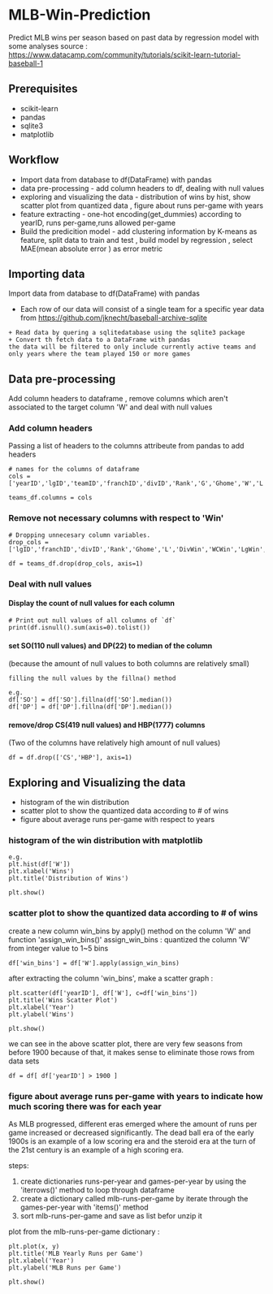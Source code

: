 # MLB-Win-Prediction
Predict MLB wins per season based on past data by regression model with some analyses
source : https://www.datacamp.com/community/tutorials/scikit-learn-tutorial-baseball-1

## Prerequisites
* scikit-learn
* pandas
* sqlite3
* matplotlib


## Workflow
+ Import data from database to df(DataFrame) with pandas
+ data pre-processing - add column headers to df, dealing with null values 
+ exploring and visualizing the data - distribution of wins by hist, show scatter plot from quantized data , figure about runs per-game with years
+ feature extracting - one-hot encoding(get_dummies) according to yearID, runs per-game,runs allowed per-game
+ Build the predicition model - add clustering information by K-means as feature, split data to train and test , build model by regression , select MAE(mean absolute error ) as error metric

## Importing data
Import data from database to df(DataFrame) with pandas
* Each row of our data will consist of a single team for a specific year
data from https://github.com/jknecht/baseball-archive-sqlite

```
+ Read data by quering a sqlitedatabase using the sqlite3 package
+ Convert th fetch data to a DataFrame with pandas
the data will be filtered to only include currently active teams and only years where the team played 150 or more games
```

## Data pre-processing
Add column headers to dataframe , remove columns which aren't associated to the target column 'W' and deal with null values

### Add column headers
Passing a list of headers to the columns attribeute from pandas to add headers 
```
# names for the columns of dataframe
cols = ['yearID','lgID','teamID','franchID','divID','Rank','G','Ghome','W','L','DivWin','WCWin','LgWin','WSWin','R','AB','H','2B','3B','HR','BB','SO','SB','CS','HBP','SF','RA','ER','ERA','CG','SHO','SV','IPouts','HA','HRA','BBA','SOA','E','DP','FP','name','park','attendance','BPF','PPF','teamIDBR','teamIDlahman45','teamIDretro','franchID','franchName','active','NAassoc']

teams_df.columns = cols
```
### Remove not necessary columns with respect to 'Win'
```
# Dropping unnecesary column variables.
drop_cols = ['lgID','franchID','divID','Rank','Ghome','L','DivWin','WCWin','LgWin','WSWin','SF','name','park','attendance','BPF','PPF','teamIDBR','teamIDlahman45','teamIDretro','franchID','franchName','active','NAassoc']

df = teams_df.drop(drop_cols, axis=1)
```

### Deal with null values

#### Display the count of null values for each column
```
# Print out null values of all columns of `df`
print(df.isnull().sum(axis=0).tolist())
```

#### set SO(110 null values) and DP(22) to median of the column 
(because the amount of null values to both columns are relatively small)
```
filling the null values by the fillna() method

e.g.
df['SO'] = df['SO'].fillna(df['SO'].median())
df['DP'] = df['DP'].fillna(df['DP'].median())
```
#### remove/drop CS(419 null values) and HBP(1777) columns
(Two of the columns have relatively high amount of null values)
```
df = df.drop(['CS','HBP'], axis=1)
```

## Exploring and Visualizing the data
+ histogram of the win distribution
+ scatter plot to show the quantized data according to # of wins
+ figure about average runs per-game with respect to years

### histogram of the win distribution with matplotlib
```
e.g.
plt.hist(df['W'])
plt.xlabel('Wins')
plt.title('Distribution of Wins')

plt.show()
```

### scatter plot to show the quantized data according to # of wins
create a new column win_bins by apply() method on the column 'W' and function 'assign_win_bins()'
assign_win_bins : quantized the column 'W' from integer value to 1~5 bins
```
df['win_bins'] = df['W'].apply(assign_win_bins)
```

after extracting the column 'win_bins', make a scatter graph :
```
plt.scatter(df['yearID'], df['W'], c=df['win_bins'])
plt.title('Wins Scatter Plot')
plt.xlabel('Year')
plt.ylabel('Wins')

plt.show()
```

we can see in the above scatter plot, there are very few seasons from before 1900
because of that, it makes sense to eliminate those rows from data sets
```
df = df[ df['yearID'] > 1900 ] 
```

### figure about average runs per-game with years to indicate how much scoring there was for each year
As MLB progressed, different eras emerged where the amount of runs per game increased or decreased significantly. The dead ball era of the early 1900s is an example of a low scoring era and the steroid era at the turn of the 21st century is an example of a high scoring era.

steps:
1. create dictionaries runs-per-year and games-per-year by using the 'iterrows()' method to loop through dataframe
2. create a dictionary called mlb-runs-per-game by iterate through the games-per-year with 'items()' method
3. sort mlb-runs-per-game and save as list befor unzip it

plot from the mlb-runs-per-game dictionary :
```
plt.plot(x, y)
plt.title('MLB Yearly Runs per Game')
plt.xlabel('Year')
plt.ylabel('MLB Runs per Game')

plt.show()
```









